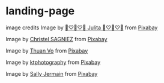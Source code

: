 # landing-page
image credits Image by <a href="https://pixabay.com/users/pasja1000-6355831/?utm_source=link-attribution&utm_medium=referral&utm_campaign=image&utm_content=4701816">🌸♡💙♡🌸 Julita 🌸♡💙♡🌸</a> from <a href="https://pixabay.com//?utm_source=link-attribution&utm_medium=referral&utm_campaign=image&utm_content=4701816">Pixabay</a>

Image by <a href="https://pixabay.com/users/christels-3741991/?utm_source=link-attribution&utm_medium=referral&utm_campaign=image&utm_content=1880045">Christel SAGNIEZ</a> from <a href="https://pixabay.com//?utm_source=link-attribution&utm_medium=referral&utm_campaign=image&utm_content=1880045">Pixabay</a>

Image by <a href="https://pixabay.com/users/thuanvo-14686516/?utm_source=link-attribution&utm_medium=referral&utm_campaign=image&utm_content=5000549">Thuan Vo</a> from <a href="https://pixabay.com//?utm_source=link-attribution&utm_medium=referral&utm_campaign=image&utm_content=5000549">Pixabay</a>

Image by <a href="https://pixabay.com/users/ktphotography-5847971/?utm_source=link-attribution&utm_medium=referral&utm_campaign=image&utm_content=2527495">ktphotography</a> from <a href="https://pixabay.com//?utm_source=link-attribution&utm_medium=referral&utm_campaign=image&utm_content=2527495">Pixabay</a>

Image by <a href="https://pixabay.com/users/sallyjermain-8418830/?utm_source=link-attribution&utm_medium=referral&utm_campaign=image&utm_content=3261425">Sally Jermain</a> from <a href="https://pixabay.com//?utm_source=link-attribution&utm_medium=referral&utm_campaign=image&utm_content=3261425">Pixabay</a>
